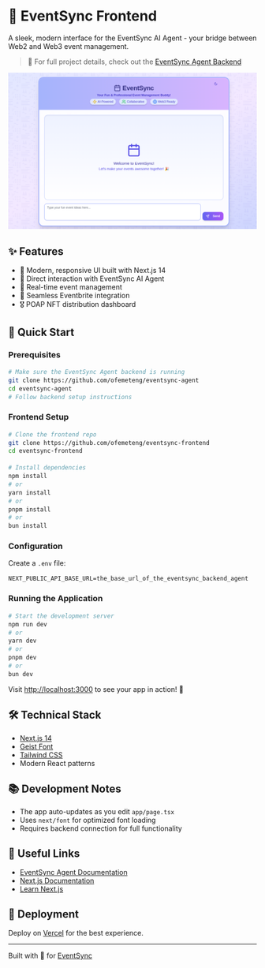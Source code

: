 # 🎨 EventSync Frontend

A sleek, modern interface for the EventSync AI Agent - your bridge between Web2 and Web3 event management.

> 🔗 For full project details, check out the [EventSync Agent Backend](https://github.com/ofemeteng/eventsync-agent)

![EventSync Frontend](./public/eventsync.png)

## ✨ Features

- 💅 Modern, responsive UI built with Next.js 14
- 🤖 Direct interaction with EventSync AI Agent
- 🔄 Real-time event management
- 🎫 Seamless Eventbrite integration
- 🎖 POAP NFT distribution dashboard

## 🚀 Quick Start

### Prerequisites

```bash
# Make sure the EventSync Agent backend is running
git clone https://github.com/ofemeteng/eventsync-agent
cd eventsync-agent
# Follow backend setup instructions
```

### Frontend Setup

```bash
# Clone the frontend repo
git clone https://github.com/ofemeteng/eventsync-frontend
cd eventsync-frontend

# Install dependencies
npm install
# or
yarn install
# or
pnpm install
# or
bun install
```

### Configuration

Create a `.env` file:
```env
NEXT_PUBLIC_API_BASE_URL=the_base_url_of_the_eventsync_backend_agent
```

### Running the Application

```bash
# Start the development server
npm run dev
# or
yarn dev
# or
pnpm dev
# or
bun dev
```

Visit [http://localhost:3000](http://localhost:3000) to see your app in action! 🎉

## 🛠 Technical Stack

- [Next.js 14](https://nextjs.org)
- [Geist Font](https://vercel.com/font)
- [Tailwind CSS](https://tailwindcss.com)
- Modern React patterns

## 📚 Development Notes

- The app auto-updates as you edit `app/page.tsx`
- Uses `next/font` for optimized font loading
- Requires backend connection for full functionality

## 🔗 Useful Links

- [EventSync Agent Documentation](https://github.com/ofemeteng/eventsync-agent)
- [Next.js Documentation](https://nextjs.org/docs)
- [Learn Next.js](https://nextjs.org/learn)

## 🚀 Deployment

Deploy on [Vercel](https://vercel.com/new?utm_medium=default-template&filter=next.js&utm_source=create-next-app&utm_campaign=create-next-app-readme) for the best experience.

---

Built with 💖 for [EventSync](https://github.com/ofemeteng/eventsync-agent)